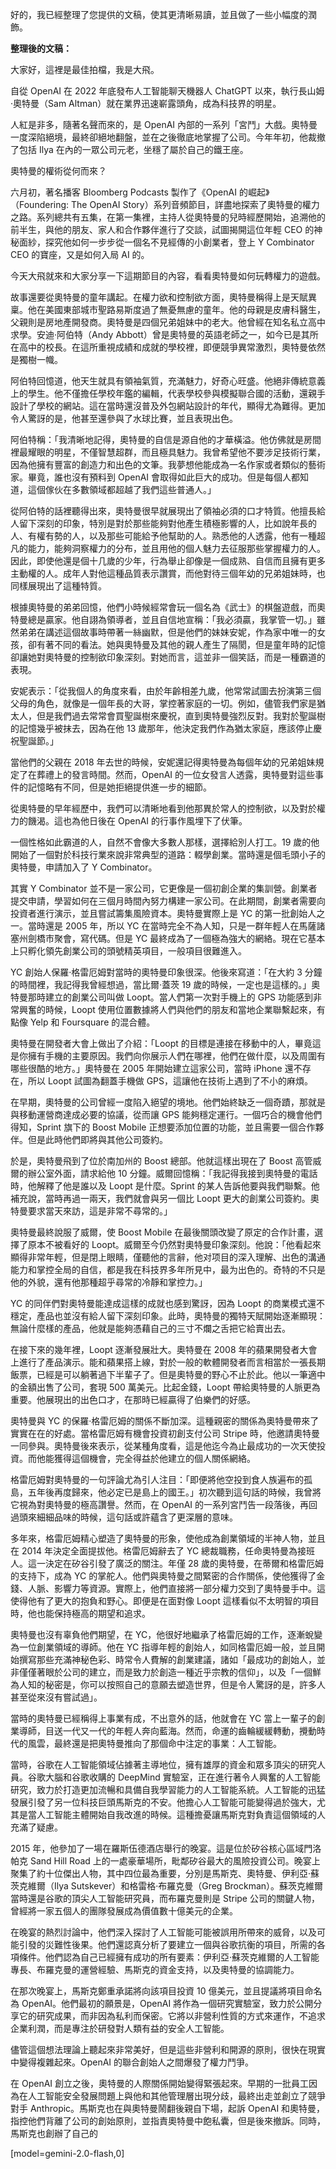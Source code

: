 好的，我已經整理了您提供的文稿，使其更清晰易讀，並且做了一些小幅度的潤飾。

**整理後的文稿：**

大家好，這裡是最佳拍檔，我是大飛。

自從 OpenAI 在 2022 年底發布人工智能聊天機器人 ChatGPT 以來，執行長山姆·奧特曼（Sam Altman）就在業界迅速嶄露頭角，成為科技界的明星。

人紅是非多，隨著名聲而來的，是 OpenAI 內部的一系列「宮鬥」大戲。奧特曼一度深陷絕境，最終卻絕地翻盤，並在之後徹底地掌握了公司。今年年初，他裁撤了包括 Ilya 在內的一眾公司元老，坐穩了屬於自己的鐵王座。

奧特曼的權術從何而來？

六月初，著名播客 Bloomberg Podcasts 製作了《OpenAI 的崛起》（Foundering: The OpenAI Story）系列音頻節目，詳盡地探索了奧特曼的權力之路。系列總共有五集，在第一集裡，主持人從奧特曼的兒時經歷開始，追溯他的前半生，與他的朋友、家人和合作夥伴進行了交談，試圖揭開這位年輕 CEO 的神秘面紗，探究他如何一步步從一個名不見經傳的小創業者，登上 Y Combinator CEO 的寶座，又是如何入局 AI 的。

今天大飛就來和大家分享一下這期節目的內容，看看奧特曼如何玩轉權力的遊戲。

故事還要從奧特曼的童年講起。在權力欲和控制欲方面，奧特曼稱得上是天賦異稟。他在美國東部城市聖路易斯度過了無憂無慮的童年。他的母親是皮膚科醫生，父親則是房地產開發商。奧特曼是四個兄弟姐妹中的老大。他曾經在知名私立高中求學。安迪·阿伯特（Andy Abbott）曾是奧特曼的英語老師之一，如今已是其所在高中的校長。在這所重視成績和成就的學校裡，即便競爭異常激烈，奧特曼依然是獨樹一幟。

阿伯特回憶道，他天生就具有領袖氣質，充滿魅力，好奇心旺盛。他絕非傳統意義上的學生。他不僅擔任學校年鑑的編輯，代表學校參與模擬聯合國的活動，還親手設計了學校的網站。這在當時還沒普及外包網站設計的年代，顯得尤為難得。更加令人驚訝的是，他甚至還參與了水球比賽，並且表現出色。

阿伯特稱：「我清晰地記得，奧特曼的自信是源自他的才華橫溢。他仿佛就是房間裡最耀眼的明星，不僅智慧超群，而且極具魅力。我曾希望他不要涉足技術行業，因為他擁有豐富的創造力和出色的文筆。我夢想他能成為一名作家或者類似的藝術家。畢竟，誰也沒有預料到 OpenAI 會取得如此巨大的成功。但是每個人都知道，這個傢伙在多數領域都超越了我們這些普通人。」

從阿伯特的話裡聽得出來，奧特曼很早就展現出了領袖必須的口才特質。他擅長給人留下深刻的印象，特別是對於那些能夠對他產生積極影響的人，比如說年長的人、有權有勢的人，以及那些可能給予他幫助的人。熟悉他的人透露，他有一種超凡的能力，能夠洞察權力的分布，並且用他的個人魅力去征服那些掌握權力的人。因此，即使他還是個十几歲的少年，行為舉止卻像是一個成熟、自信而且擁有更多主動權的人。成年人對他這種品質表示讚賞，而他對待三個年幼的兄弟姐妹時，也同樣展現出了這種特質。

根據奧特曼的弟弟回憶，他們小時候經常會玩一個名為《武士》的棋盤遊戲，而奧特曼總是贏家。他自詡為領導者，並且自信地宣稱：「我必須贏，我掌管一切。」雖然弟弟在講述這個故事時帶著一絲幽默，但是他們的妹妹安妮，作為家中唯一的女孩，卻有著不同的看法。她與奧特曼及其他的親人產生了隔閡，但是童年時的記憶卻讓她對奧特曼的控制欲印象深刻。對她而言，這並非一個笑話，而是一種霸道的表現。

安妮表示：「從我個人的角度來看，由於年齡相差九歲，他常常試圖去扮演第三個父母的角色，就像是一個年長的大哥，掌控著家庭的一切。例如，儘管我們家是猶太人，但是我們過去常常會買聖誕樹來慶祝，直到奧特曼強烈反對。我對於聖誕樹的記憶幾乎被抹去，因為在他 13 歲那年，他決定我們作為猶太家庭，應該停止慶祝聖誕節。」

當他們的父親在 2018 年去世的時候，安妮還記得奧特曼為每個年幼的兄弟姐妹規定了在葬禮上的發言時間。然而，OpenAI 的一位女發言人透露，奧特曼對這些事件的記憶略有不同，但是她拒絕提供進一步的細節。

從奧特曼的早年經歷中，我們可以清晰地看到他那異於常人的控制欲，以及對於權力的饑渴。這也為他日後在 OpenAI 的行事作風埋下了伏筆。

一個性格如此霸道的人，自然不會像大多數人那樣，選擇給別人打工。19 歲的他開始了一個對於科技行業來說非常典型的道路：輟學創業。當時還是個毛頭小子的奧特曼，申請加入了 Y Combinator。

其實 Y Combinator 並不是一家公司，它更像是一個初創企業的集訓營。創業者提交申請，學習如何在三個月時間內努力構建一家公司。在此期間，創業者需要向投資者進行演示，並且嘗試籌集風險資本。奧特曼實際上是 YC 的第一批創始人之一。當時還是 2005 年，所以 YC 在當時完全不為人知，只是一群年輕人在馬薩諸塞州劍橋市聚會，寫代碼。但是 YC 最終成為了一個極為強大的網絡。現在它基本上只孵化領先創業公司的頭號精英項目，一般項目很難進入。

YC 創始人保羅·格雷厄姆對當時的奧特曼印象很深。他後來寫道：「在大約 3 分鐘的時間裡，我記得我曾經想過，當比爾·蓋茨 19 歲的時候，一定也是這樣的。」奧特曼那時建立的創業公司叫做 Loopt。當人們第一次對手機上的 GPS 功能感到非常興奮的時候，Loopt 使用位置數據將人們與他們的朋友和當地企業聯繫起來，有點像 Yelp 和 Foursquare 的混合體。

奧特曼在開發者大會上做出了介紹：「Loopt 的目標是連接在移動中的人，畢竟這是你擁有手機的主要原因。我們向你展示人們在哪裡，他們在做什麼，以及周圍有哪些很酷的地方。」奧特曼在 2005 年開始建立這家公司，當時 iPhone 還不存在，所以 Loopt 試圖為翻蓋手機做 GPS，這讓他在技術上遇到了不小的麻煩。

在早期，奧特曼的公司曾經一度陷入絕望的境地。他們始終缺乏一個奇蹟，那就是與移動運營商達成必要的協議，從而讓 GPS 能夠穩定運行。一個巧合的機會他們得知，Sprint 旗下的 Boost Mobile 正想要添加位置的功能，並且需要一個合作夥伴。但是此時他們即將與其他公司簽約。

於是，奧特曼飛到了位於南加州的 Boost 總部。他就這樣出現在了 Boost 高管威爾的辦公室外面，請求給他 10 分鐘。威爾回憶稱：「我記得我接到奧特曼的電話時，他解釋了他是誰以及 Loopt 是什麼。Sprint 的某人告訴他要與我們聯繫。他補充說，當時再過一兩天，我們就會與另一個比 Loopt 更大的創業公司簽約。奧特曼要求當天來訪，這是非常不尋常的。」

奧特曼最終說服了威爾，使 Boost Mobile 在最後關頭改變了原定的合作計畫，選擇了原本不被看好的 Loopt。威爾至今仍然對奧特曼印象深刻。他說：「他看起來顯得非常年輕，但是閉上眼睛，僅聽他的言辭，他对项目的深入理解、出色的溝通能力和掌控全局的自信，都是我在科技界多年所見中，最为出色的。奇特的不只是他的外貌，還有他那種超乎尋常的冷靜和掌控力。」

YC 的同伴們對奧特曼能達成這樣的成就也感到驚訝，因為 Loopt 的商業模式還不穩定，產品也並沒有給人留下深刻印象。此時，奧特曼的獨特天賦開始逐漸顯現：無論什麼樣的產品，他就是能夠憑藉自己的三寸不爛之舌把它給賣出去。

在接下來的幾年裡，Loopt 逐漸發展壯大。奧特曼在 2008 年的蘋果開發者大會上進行了產品演示。能和蘋果搭上線，對於一般的軟體開發者而言相當於一張長期飯票，已經是可以躺著過下半輩子了。但是奧特曼的野心不止於此。他以一筆適中的金額出售了公司，套現 500 萬美元。比起金錢，Loopt 帶給奧特曼的人脈更為重要。他展現出的出色口才，在那時已經贏得了伯樂們的好感。

奧特曼與 YC 的保羅·格雷厄姆的關係不斷加深。這種親密的關係為奧特曼帶來了實實在在的好處。當格雷厄姆有機會投資初創支付公司 Stripe 時，他邀請奧特曼一同參與。奧特曼後來表示，從某種角度看，這是他迄今為止最成功的一次天使投資。而他能獲得這個機會，完全得益於他建立的個人關係網絡。

格雷厄姆對奧特曼的一句評論尤為引人注目：「即便將他空投到食人族遍布的孤島，五年後再度歸來，他必定已是島上的國王。」初次聽到這句話的時候，我曾將它視為對奧特曼的極高讚譽。然而，在 OpenAI 的一系列宮鬥告一段落後，再回過頭來細細品味的時候，這句話或許蘊含了更深層的意味。

多年來，格雷厄姆精心塑造了奧特曼的形象，使他成為創業領域的半神人物，並且在 2014 年決定全面提拔他。格雷厄姆辭去了 YC 總裁職務，任命奧特曼為接班人。這一決定在矽谷引發了廣泛的關注。年僅 28 歲的奧特曼，在蒂爾和格雷厄姆的支持下，成為 YC 的掌舵人。他們與奧特曼之間緊密的合作關係，使他獲得了金錢、人脈、影響力等資源。實際上，他們直接將一部分權力交到了奧特曼手中。這使得他有了更大的抱負和野心。即便是在面對像 Loopt 這樣看似不太明智的項目時，他也能保持極高的期望和追求。

奧特曼也沒有辜負他們期望，在 YC，他很好地繼承了格雷厄姆的工作，逐漸蛻變為一位創業領域的導師。他在 YC 指導年輕的創始人，如同格雷厄姆一般，並且開始撰寫那些充滿神秘色彩、時常令人費解的創業建議，諸如「最成功的創始人，並非僅僅著眼於公司的建立，而是致力於創造一種近乎宗教的信仰」，以及「一個鮮為人知的秘密是，你可以按照自己的意願去塑造世界，但是令人驚訝的是，許多人甚至從來沒有嘗試過」。

當時的奧特曼已經稱得上事業有成，不出意外的話，他就會在 YC 當上一輩子的創業導師，目送一代又一代的年輕人奔向藍海。然而，命運的齒輪緩緩轉動，攪動時代的風雲，最終還是把奧特曼推向了那個命中注定的事業：人工智能。

當時，谷歌在人工智能領域佔據著主導地位，擁有雄厚的資金和眾多頂尖的研究人員。谷歌大腦和谷歌收購的 DeepMind 實驗室，正在進行著令人興奮的人工智能研究，致力於打造更加流暢和具備自我學習能力的人工智能系統。人工智能的迅猛發展引發了另一位科技巨頭馬斯克的不安。他擔心人工智能可能變得過於強大，尤其是當人工智能主體開始自我改進的時候。這種擔憂讓馬斯克對負責這個領域的人充滿了疑慮。

2015 年，他參加了一場在羅斯伍德酒店舉行的晚宴。這是位於矽谷核心區域門洛帕克 Sand Hill Road 上的一處豪華場所，毗鄰矽谷最大的風險投資公司。晚宴上聚集了約十位傑出人物，其中四位最為重要，分別是馬斯克、奧特曼、伊利亞·蘇茨克維爾（Ilya Sutskever）和格雷格·布羅克曼（Greg Brockman）。蘇茨克維爾當時還是谷歌的頂尖人工智能研究員，而布羅克曼則是 Stripe 公司的關鍵人物，曾經將一家五個人的團隊發展成為價值數十億美元的企業。

在晚宴的熱烈討論中，他們深入探討了人工智能可能被誤用所帶來的威脅，以及可能引發的災難性後果。他們還認真分析了要建立一個與谷歌抗衡的項目，所需的各項條件。他們認為自己已經擁有成功的所有要素：伊利亞·蘇茨克維爾的人工智能專長、布羅克曼的運營經驗、馬斯克的資金支持，以及奧特曼的協調能力。

在那次晚宴上，馬斯克鄭重承諾將向該項目投資 10 億美元，並且提議將項目命名為 OpenAI。他們最初的願景是，OpenAI 將作為一個研究實驗室，致力於公開分享它的研究成果，而非因為私利而保密。它將以非營利性質的方式來運作，不追求企業利潤，而是專注於研發對人類有益的安全人工智能。

儘管這個想法理論上聽起來非常美好，但是這些非營利和開源的原則，很快在現實中變得複雜起來。OpenAI 的聯合創始人之間爆發了權力鬥爭。

在 OpenAI 創立之後，奧特曼的人際關係開始變得緊張起來。早期的一批員工因為在人工智能安全發展問題上與他和其他管理層出現分歧，最終出走並創立了競爭對手 Anthropic。馬斯克也在與奧特曼鬧翻後親自下場，起訴 OpenAI 和奧特曼，指控他們背離了公司的創始原則，並指責奧特曼中飽私囊，但是後來撤訴。同時，馬斯克也創辦了自己的

[model=gemini-2.0-flash,0]
